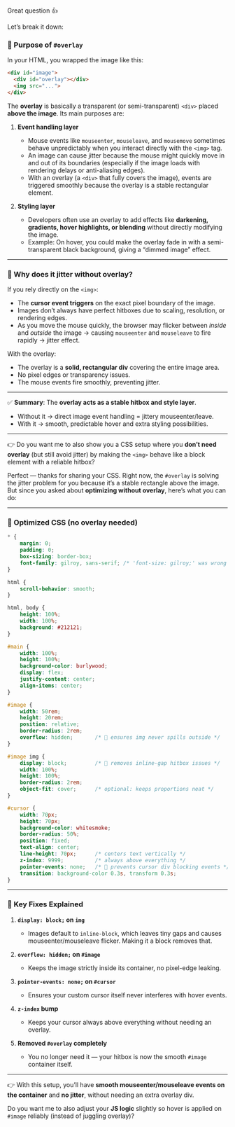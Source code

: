 Great question 👍

Let’s break it down:

### 🔹 Purpose of `#overlay`

In your HTML, you wrapped the image like this:

```html
<div id="image">
  <div id="overlay"></div>
  <img src="...">
</div>
```

The **overlay** is basically a transparent (or semi-transparent) `<div>` placed **above the image**. Its main purposes are:

1. **Event handling layer**

   * Mouse events like `mouseenter`, `mouseleave`, and `mousemove` sometimes behave unpredictably when you interact directly with the `<img>` tag.
   * An image can cause jitter because the mouse might quickly move in and out of its boundaries (especially if the image loads with rendering delays or anti-aliasing edges).
   * With an overlay (a `<div>` that fully covers the image), events are triggered smoothly because the overlay is a stable rectangular element.

2. **Styling layer**

   * Developers often use an overlay to add effects like **darkening, gradients, hover highlights, or blending** without directly modifying the image.
   * Example: On hover, you could make the overlay fade in with a semi-transparent black background, giving a “dimmed image” effect.

---

### 🔹 Why does it jitter without overlay?

If you rely directly on the `<img>`:

* The **cursor event triggers** on the exact pixel boundary of the image.
* Images don’t always have perfect hitboxes due to scaling, resolution, or rendering edges.
* As you move the mouse quickly, the browser may flicker between *inside* and *outside* the image → causing `mouseenter` and `mouseleave` to fire rapidly → jitter effect.

With the overlay:

* The overlay is a **solid, rectangular div** covering the entire image area.
* No pixel edges or transparency issues.
* The mouse events fire smoothly, preventing jitter.

---

✅ **Summary**:
The **overlay acts as a stable hitbox and style layer**.

* Without it → direct image event handling = jittery mouseenter/leave.
* With it → smooth, predictable hover and extra styling possibilities.

---

👉 Do you want me to also show you a CSS setup where you **don’t need overlay** (but still avoid jitter) by making the `<img>` behave like a block element with a reliable hitbox?


Perfect — thanks for sharing your CSS.
Right now, the `#overlay` is solving the jitter problem for you because it’s a stable rectangle above the image. But since you asked about **optimizing without overlay**, here’s what you can do:

---

### 🔹 Optimized CSS (no overlay needed)

```css
* {
    margin: 0;
    padding: 0;
    box-sizing: border-box;
    font-family: gilroy, sans-serif; /* 'font-size: gilroy;' was wrong */
}

html {
    scroll-behavior: smooth;
}

html, body {
    height: 100%;
    width: 100%;
    background: #212121;
}

#main {
    width: 100%;
    height: 100%;
    background-color: burlywood;
    display: flex;
    justify-content: center;
    align-items: center;
}

#image {
    width: 50rem;
    height: 20rem;
    position: relative;
    border-radius: 2rem;
    overflow: hidden;       /* 🔑 ensures img never spills outside */
}

#image img {
    display: block;         /* 🔑 removes inline-gap hitbox issues */
    width: 100%;
    height: 100%;
    border-radius: 2rem;
    object-fit: cover;      /* optional: keeps proportions neat */
}

#cursor {
    width: 70px;
    height: 70px;
    background-color: whitesmoke;
    border-radius: 50%;
    position: fixed;
    text-align: center;
    line-height: 70px;      /* centers text vertically */
    z-index: 9999;          /* always above everything */
    pointer-events: none;   /* 🔑 prevents cursor div blocking events */
    transition: background-color 0.3s, transform 0.3s;
}
```

---

### 🔑 Key Fixes Explained

1. **`display: block;` on `img`**

   * Images default to `inline-block`, which leaves tiny gaps and causes mouseenter/mouseleave flicker. Making it a block removes that.

2. **`overflow: hidden;` on `#image`**

   * Keeps the image strictly inside its container, no pixel-edge leaking.

3. **`pointer-events: none;` on `#cursor`**

   * Ensures your custom cursor itself never interferes with hover events.

4. **`z-index` bump**

   * Keeps your cursor always above everything without needing an overlay.

5. **Removed `#overlay` completely**

   * You no longer need it — your hitbox is now the smooth `#image` container itself.

---

👉 With this setup, you’ll have **smooth mouseenter/mouseleave events on the container** and **no jitter**, without needing an extra overlay div.

Do you want me to also adjust your **JS logic** slightly so hover is applied on `#image` reliably (instead of juggling overlay)?
